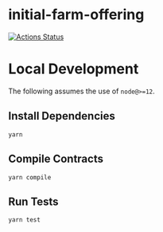 # initial-farm-offering

[![Actions Status](https://github.com/Candy-Shop-Swap/inital-farm-offering/workflows/CI/badge.svg)](https://github.com/Candy-Shop-Swap/inital-farm-offering/actions)


# Local Development

The following assumes the use of `node@>=12`.

## Install Dependencies

`yarn`

## Compile Contracts

`yarn compile`

## Run Tests

`yarn test`
